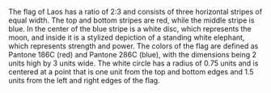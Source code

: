 The flag of Laos has a ratio of 2:3 and consists of three horizontal stripes of equal width. The top and bottom stripes are red, while the middle stripe is blue. In the center of the blue stripe is a white disc, which represents the moon, and inside it is a stylized depiction of a standing white elephant, which represents strength and power. The colors of the flag are defined as Pantone 186C (red) and Pantone 286C (blue), with the dimensions being 2 units high by 3 units wide. The white circle has a radius of 0.75 units and is centered at a point that is one unit from the top and bottom edges and 1.5 units from the left and right edges of the flag.